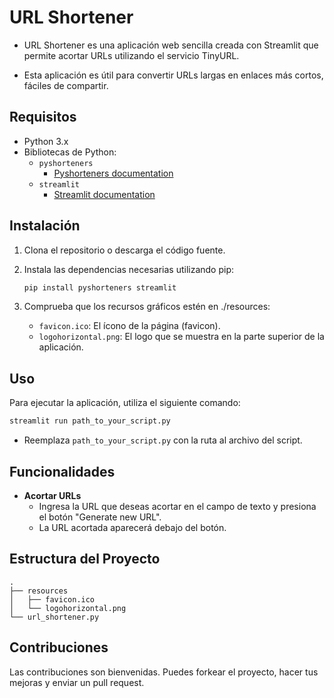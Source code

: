 # URL Shortener
- URL Shortener es una aplicación web sencilla creada con Streamlit que permite acortar URLs utilizando el servicio TinyURL. 

- Esta aplicación es útil para convertir URLs largas en enlaces más cortos, fáciles de compartir.

## Requisitos
- Python 3.x
- Bibliotecas de Python:
    - `pyshorteners`
      - [Pyshorteners documentation](https://pyshorteners.readthedocs.io/en/latest/)
    - `streamlit`
      - [Streamlit documentation](https://streamlit.io/)
  
## Instalación
1. Clona el repositorio o descarga el código fuente.
2. Instala las dependencias necesarias utilizando pip:
   
    ```bash
    pip install pyshorteners streamlit
    ```

3. Comprueba que los recursos gráficos estén en ./resources:
    - `favicon.ico`: El ícono de la página (favicon).
    - `logohorizontal.png`: El logo que se muestra en la parte superior de la aplicación.
  
## Uso
Para ejecutar la aplicación, utiliza el siguiente comando:
```bash
streamlit run path_to_your_script.py
```
- Reemplaza `path_to_your_script.py` con la ruta al archivo del script.

## Funcionalidades
- **Acortar URLs**
    - Ingresa la URL que deseas acortar en el campo de texto y presiona el botón "Generate new URL". 
    - La URL acortada aparecerá debajo del botón.
  
## Estructura del Proyecto
```
.
├── resources
│   ├── favicon.ico
│   └── logohorizontal.png
└── url_shortener.py
```

## Contribuciones
Las contribuciones son bienvenidas. Puedes forkear el proyecto, hacer tus mejoras y enviar un pull request.
